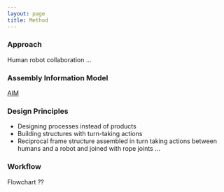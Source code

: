 ```yaml
---
layout: page
title: Method
---
```


### Approach
Human robot collaboration ...

### Assembly Information Model
[AIM]({{site.baseurl}}methods/aim.md)

### Design Principles
* Designing processes instead of products
* Building structures with turn-taking actions
* Reciprocal frame structure assembled in turn taking actions between humans and a robot and joined with rope joints ...


### Workflow
Flowchart ??

